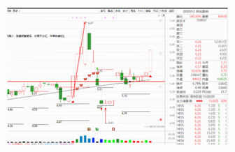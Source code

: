 ![Image](https://raw.githubusercontent.com/bentaoan/bentaoan/refs/heads/main/img/QQ20250424-224105.png)